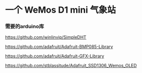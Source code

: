 #  一个 WeMos D1 mini 气象站



### 需要的arduino库

https://github.com/winlinvip/SimpleDHT

https://github.com/adafruit/Adafruit-BMP085-Library

https://github.com/adafruit/Adafruit-GFX-Library

https://github.com/stblassitude/Adafruit_SSD1306_Wemos_OLED
